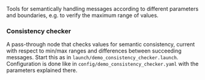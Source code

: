 Tools for semantically handling messages according to different parameters and boundaries, e.g. to verify the maximum range of values.

### Consistency checker

A pass-through node that checks values for semantic consistency, current with respect to min/max ranges and differences between succeeding messages. Start this as in `launch/demo_consistency_checker.launch`. Configuration is done like in `config/demo_consistency_checker.yaml` with the parameters explained there.
